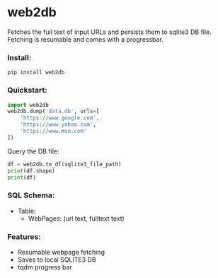 # web2db


Fetches the full text of input URLs and persists them to sqlite3 DB file.  
Fetching is resumable and comes with a progressbar.  


### Install:  
```pip install web2db```


### Quickstart:  

```python
import web2db  
web2db.dump('data.db', urls=[
    'https://www.google.com',
    'https://www.yahoo.com',
    'https://www.msn.com'
])
```

Query the DB file:
```python
df = web2db.to_df(sqlite3_file_path)
print(df.shape)
print(df)
```

### SQL Schema:  
- Table:  
	- WebPages:  (url text, fulltext text)  


### Features:
- Resumable webpage fetching
- Saves to local SQLITE3 DB
- tqdm progress bar
